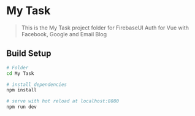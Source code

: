 # My Task

> This is the My Task project folder for FirebaseUI Auth for Vue with Facebook, Google and Email Blog

## Build Setup


``` bash
# Folder
cd My Task

# install dependencies
npm install

# serve with hot reload at localhost:8080
npm run dev


